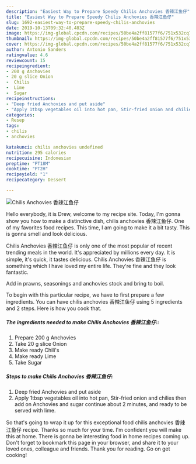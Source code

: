 ```yaml
---
description: "Easiest Way to Prepare Speedy Chilis Anchovies 香辣江鱼仔"
title: "Easiest Way to Prepare Speedy Chilis Anchovies 香辣江鱼仔"
slug: 1692-easiest-way-to-prepare-speedy-chilis-anchovies
date: 2019-10-13T09:32:40.483Z
image: https://img-global.cpcdn.com/recipes/50be4a2ff81577f6/751x532cq70/chilis-anchovies-香辣江鱼仔-recipe-main-photo.jpg
thumbnail: https://img-global.cpcdn.com/recipes/50be4a2ff81577f6/751x532cq70/chilis-anchovies-香辣江鱼仔-recipe-main-photo.jpg
cover: https://img-global.cpcdn.com/recipes/50be4a2ff81577f6/751x532cq70/chilis-anchovies-香辣江鱼仔-recipe-main-photo.jpg
author: Antonio Sanders
ratingvalue: 4.6
reviewcount: 15
recipeingredient:
- 200 g Anchovies
- 20 g slice Onion
-  Chilis
-  Lime
-  Sugar
recipeinstructions:
- "Deep fried Anchovies and put aside"
- "Apply 1tbsp vegetables oil into hot pan, Stir-fried onion and chilies then add on Anchovies and sugar continue about 2 minutes, and ready to be served with lime."
categories:
- Resep
tags:
- chilis
- anchovies

katakunci: chilis anchovies undefined
nutrition: 295 calories
recipecuisine: Indonesian
preptime: "PT18M"
cooktime: "PT2H"
recipeyield: "1"
recipecategory: Dessert

---
```



![Chilis Anchovies 香辣江鱼仔](https://img-global.cpcdn.com/recipes/50be4a2ff81577f6/751x532cq70/chilis-anchovies-香辣江鱼仔-recipe-main-photo.jpg)

Hello everybody, it is Drew, welcome to my recipe site. Today, I'm gonna show you how to make a distinctive dish, chilis anchovies 香辣江鱼仔. One of my favorites food recipes. This time, I am going to make it a bit tasty. This is gonna smell and look delicious.

Chilis Anchovies 香辣江鱼仔 is only one of the most popular of recent trending meals in the world. It's appreciated by millions every day. It is simple, it's quick, it tastes delicious. Chilis Anchovies 香辣江鱼仔 is something which I have loved my entire life. They're fine and they look fantastic.

Add in prawns, seasonings and anchovies stock and bring to boil.


To begin with this particular recipe, we have to first prepare a few ingredients. You can have chilis anchovies 香辣江鱼仔 using 5 ingredients and 2 steps. Here is how you cook that.

##### The ingredients needed to make Chilis Anchovies 香辣江鱼仔::

1. Prepare 200 g Anchovies
1. Take 20 g slice Onion
1. Make ready  Chili&#39;s
1. Make ready  Lime
1. Take  Sugar




##### Steps to make Chilis Anchovies 香辣江鱼仔:

1. Deep fried Anchovies and put aside
1. Apply 1tbsp vegetables oil into hot pan, Stir-fried onion and chilies then add on Anchovies and sugar continue about 2 minutes, and ready to be served with lime.




So that's going to wrap it up for this exceptional food chilis anchovies 香辣江鱼仔 recipe. Thanks so much for your time. I'm confident you will make this at home. There is gonna be interesting food in home recipes coming up. Don't forget to bookmark this page in your browser, and share it to your loved ones, colleague and friends. Thank you for reading. Go on get cooking!
